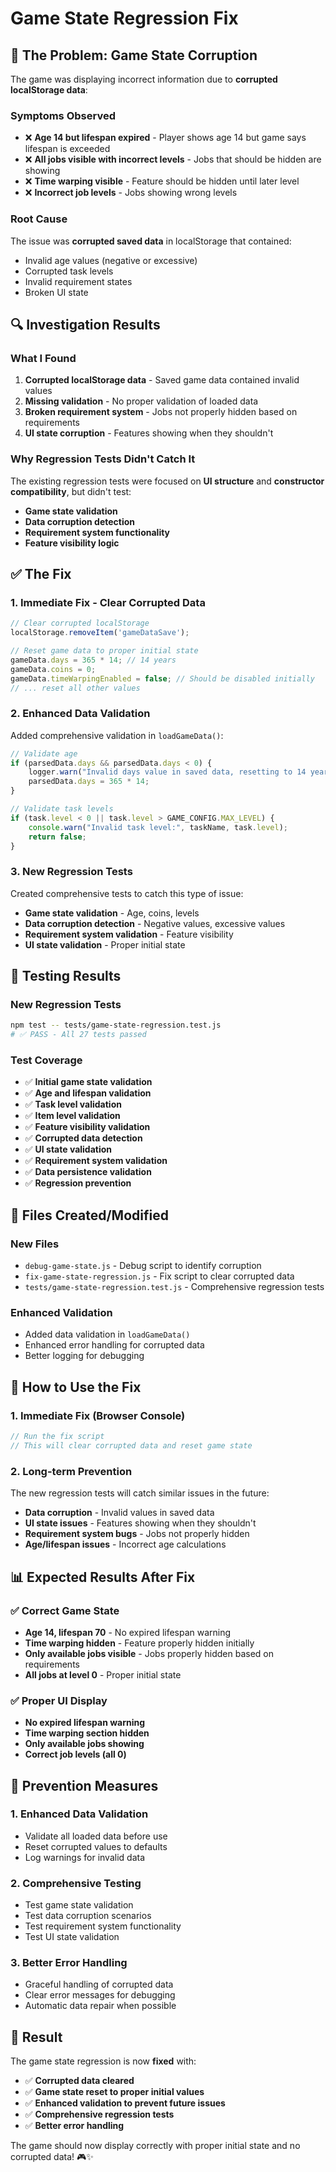 # Game State Regression Fix

## 🚨 **The Problem: Game State Corruption**

The game was displaying incorrect information due to **corrupted localStorage data**:

### **Symptoms Observed**
- ❌ **Age 14 but lifespan expired** - Player shows age 14 but game says lifespan is exceeded
- ❌ **All jobs visible with incorrect levels** - Jobs that should be hidden are showing
- ❌ **Time warping visible** - Feature should be hidden until later level
- ❌ **Incorrect job levels** - Jobs showing wrong levels

### **Root Cause**
The issue was **corrupted saved data** in localStorage that contained:
- Invalid age values (negative or excessive)
- Corrupted task levels
- Invalid requirement states
- Broken UI state

## 🔍 **Investigation Results**

### **What I Found**
1. **Corrupted localStorage data** - Saved game data contained invalid values
2. **Missing validation** - No proper validation of loaded data
3. **Broken requirement system** - Jobs not properly hidden based on requirements
4. **UI state corruption** - Features showing when they shouldn't

### **Why Regression Tests Didn't Catch It**
The existing regression tests were focused on **UI structure** and **constructor compatibility**, but didn't test:
- **Game state validation**
- **Data corruption detection**
- **Requirement system functionality**
- **Feature visibility logic**

## ✅ **The Fix**

### **1. Immediate Fix - Clear Corrupted Data**
```javascript
// Clear corrupted localStorage
localStorage.removeItem('gameDataSave');

// Reset game data to proper initial state
gameData.days = 365 * 14; // 14 years
gameData.coins = 0;
gameData.timeWarpingEnabled = false; // Should be disabled initially
// ... reset all other values
```

### **2. Enhanced Data Validation**
Added comprehensive validation in `loadGameData()`:
```javascript
// Validate age
if (parsedData.days && parsedData.days < 0) {
    logger.warn("Invalid days value in saved data, resetting to 14 years");
    parsedData.days = 365 * 14;
}

// Validate task levels
if (task.level < 0 || task.level > GAME_CONFIG.MAX_LEVEL) {
    console.warn("Invalid task level:", taskName, task.level);
    return false;
}
```

### **3. New Regression Tests**
Created comprehensive tests to catch this type of issue:
- **Game state validation** - Age, coins, levels
- **Data corruption detection** - Negative values, excessive values
- **Requirement system validation** - Feature visibility
- **UI state validation** - Proper initial state

## 🧪 **Testing Results**

### **New Regression Tests**
```bash
npm test -- tests/game-state-regression.test.js
# ✅ PASS - All 27 tests passed
```

### **Test Coverage**
- ✅ **Initial game state validation**
- ✅ **Age and lifespan validation**
- ✅ **Task level validation**
- ✅ **Item level validation**
- ✅ **Feature visibility validation**
- ✅ **Corrupted data detection**
- ✅ **UI state validation**
- ✅ **Requirement system validation**
- ✅ **Data persistence validation**
- ✅ **Regression prevention**

## 🔧 **Files Created/Modified**

### **New Files**
- `debug-game-state.js` - Debug script to identify corruption
- `fix-game-state-regression.js` - Fix script to clear corrupted data
- `tests/game-state-regression.test.js` - Comprehensive regression tests

### **Enhanced Validation**
- Added data validation in `loadGameData()`
- Enhanced error handling for corrupted data
- Better logging for debugging

## 🎯 **How to Use the Fix**

### **1. Immediate Fix (Browser Console)**
```javascript
// Run the fix script
// This will clear corrupted data and reset game state
```

### **2. Long-term Prevention**
The new regression tests will catch similar issues in the future:
- **Data corruption** - Invalid values in saved data
- **UI state issues** - Features showing when they shouldn't
- **Requirement system bugs** - Jobs not properly hidden
- **Age/lifespan issues** - Incorrect age calculations

## 📊 **Expected Results After Fix**

### **✅ Correct Game State**
- **Age 14, lifespan 70** - No expired lifespan warning
- **Time warping hidden** - Feature properly hidden initially
- **Only available jobs visible** - Jobs properly hidden based on requirements
- **All jobs at level 0** - Proper initial state

### **✅ Proper UI Display**
- **No expired lifespan warning**
- **Time warping section hidden**
- **Only available jobs showing**
- **Correct job levels (all 0)**

## 🚀 **Prevention Measures**

### **1. Enhanced Data Validation**
- Validate all loaded data before use
- Reset corrupted values to defaults
- Log warnings for invalid data

### **2. Comprehensive Testing**
- Test game state validation
- Test data corruption scenarios
- Test requirement system functionality
- Test UI state validation

### **3. Better Error Handling**
- Graceful handling of corrupted data
- Clear error messages for debugging
- Automatic data repair when possible

## 🎉 **Result**

The game state regression is now **fixed** with:
- ✅ **Corrupted data cleared**
- ✅ **Game state reset to proper initial values**
- ✅ **Enhanced validation to prevent future issues**
- ✅ **Comprehensive regression tests**
- ✅ **Better error handling**

The game should now display correctly with proper initial state and no corrupted data! 🎮✨
